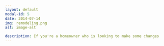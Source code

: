 ```yaml
---
layout: default
modal-id: 5
date: 2014-07-14
img: remodeling.png
alt: image-alt

description: If you're a homeowner who is looking to make some changes or updates to your home, but you're not quite sure where to start, then Enduring Home Solutions may be just the service you need. Enduring Home Solutions offers consultation services to help you figure out exactly what you want and need for your home, and they do it all at a base price that won't break the bank. <br> <br> As you get older, your home may become more important to you than ever before. You want your home to be a place where you can relax, entertain guests, and enjoy your retirement for the long run. But sometimes, it can be difficult to know where to begin when it comes to making changes or improvements to your home to make sure it will last. That's where Enduring Home Solutions comes in.<br> <br> With Enduring Home Solutions, you can expect a comprehensive consultation that takes into account your wants and needs, as well as your budget. They will listen to your ideas and make suggestions to help you achieve your vision. They can also provide you with resources and referrals to trusted professionals in the industry, so you can be sure that you're getting the best possible service.<br> <br> One of the best things about Enduring Home Solutions is their base pricing. This means that you won't have to worry about unexpected fees or charges. You'll know exactly what you're paying for upfront, so you can budget accordingly. This is especially important for those on a fixed income and need to be mindful of their spending.<br> <br>You can trust that you’re in good hands with Enduring Home Solutions. <br> <br> Overall, if you're a homeowner who is looking for guidance and support when it comes to making changes to your home, then Enduring Home Solutions may be just the service you need. Their base pricing, comprehensive consultations, and range of services make them a great choice for those who want to make their homes comfortable, functional, and enduring.<br> <br> Consultations - $100 per hour <br> Special pricing available for specific jobs. Contact your local expert for details. <br> <br>So if you're considering home modifications, but aren't sure where to start, contact Enduring Home Solutions today to schedule your consultation. We are here to help you!
---
```

